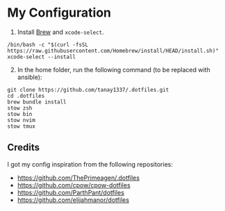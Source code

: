 # My Configuration

1. Install [Brew](https://brew.sh/) and `xcode-select`.

```
/bin/bash -c "$(curl -fsSL https://raw.githubusercontent.com/Homebrew/install/HEAD/install.sh)"
xcode-select --install
```

2. In the home folder, run the following command (to be replaced with ansible):

```
git clone https://github.com/tanay1337/.dotfiles.git
cd .dotfiles
brew bundle install
stow zsh
stow bin
stow nvim
stow tmux
```

## Credits

I got my config inspiration from the following repositories:
- https://github.com/ThePrimeagen/.dotfiles
- https://github.com/cpow/cpow-dotfiles
- https://github.com/ParthPant/dotfiles
- https://github.com/elijahmanor/dotfiles
